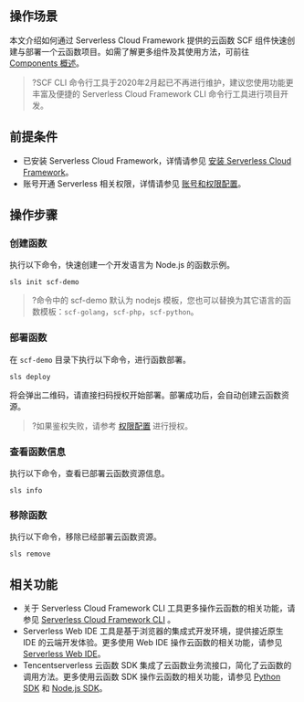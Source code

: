 ## 操作场景
本文介绍如何通过 Serverless Cloud Framework 提供的云函数 SCF 组件快速创建与部署一个云函数项目。如需了解更多组件及其使用方法，可前往 [Components 概述](https://cloud.tencent.com/document/product/1154/39270)。
>?SCF CLI 命令行工具于2020年2月起已不再进行维护，建议您使用功能更丰富及便捷的 Serverless Cloud Framework CLI 命令行工具进行项目开发。
>

## 前提条件
- 已安装 Serverless Cloud Framework，详情请参见 [安装 Serverless Cloud Framework](https://cloud.tencent.com/document/product/583/44753)。
- 账号开通 Serverless 相关权限，详情请参见 [账号和权限配置](https://cloud.tencent.com/document/product/583/44786)。

## 操作步骤

### 创建函数
执行以下命令，快速创建一个开发语言为 Node.js 的函数示例。   
```
sls init scf-demo
```
>?命令中的 scf-demo 默认为 nodejs 模板，您也可以替换为其它语言的函数模板：`scf-golang`，`scf-php`，`scf-python`。

### 部署函数
在 `scf-demo` 目录下执行以下命令，进行函数部署。
```
sls deploy
```
将会弹出二维码，请直接扫码授权开始部署。部署成功后，会自动创建云函数资源。
>?如果鉴权失败，请参考 [权限配置](https://cloud.tencent.com/document/product/1154/43006) 进行授权。

### 查看函数信息
执行以下命令，查看已部署云函数资源信息。
```
sls info
```

### 移除函数
执行以下命令，移除已经部署云函数资源。
```
sls remove
```

## 相关功能
- 关于 Serverless Cloud Framework CLI 工具更多操作云函数的相关功能，请参见 [Serverless Cloud Framework CLI](https://cloud.tencent.com/document/product/583/44751) 。
- Serverless Web IDE 工具是基于浏览器的集成式开发环境，提供接近原生 IDE 的云端开发体验。更多使用 Web IDE 操作云函数的相关功能，请参见 [Serverless Web IDE](https://cloud.tencent.com/document/product/583/51345)。
- Tencentserverless 云函数 SDK 集成了云函数业务流接口，简化了云函数的调用方法。更多使用云函数 SDK 操作云函数的相关功能，请参见 [Python SDK](https://cloud.tencent.com/document/product/583/37102) 和 [Node.js SDK](https://cloud.tencent.com/document/product/583/37316)。
